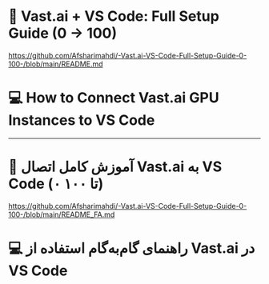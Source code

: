# 🚀 Vast.ai + VS Code: Full Setup Guide (0 → 100)

https://github.com/Afsharimahdi/-Vast.ai-VS-Code-Full-Setup-Guide-0-100-/blob/main/README.md
# 💻 How to Connect Vast.ai GPU Instances to VS Code
----------------------------------------------------------
# 🚀 آموزش کامل اتصال Vast.ai به VS Code (۰ تا ۱۰۰)
https://github.com/Afsharimahdi/-Vast.ai-VS-Code-Full-Setup-Guide-0-100-/blob/main/README_FA.md
# 💻 راهنمای گام‌به‌گام استفاده از Vast.ai در VS Code
